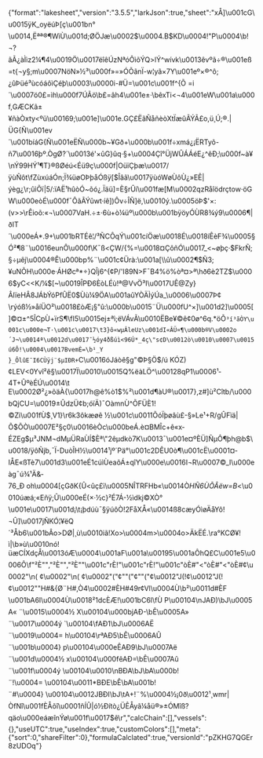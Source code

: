 {"format":"lakesheet","version":"3.5.5","larkJson":true,"sheet":"xÅ]\u001cG\u0015ÿK_oyëúÞ[ç\u001bn°\u0014,Ëªª®¶WìÙ\u001d;ØÖJæ\u0002$\u0004.B$KD\u0004!\"P\u0004\b!¬?ãÃ¿àÌìz2¼¶4\u0019Ö\u0017ëîêÚzNªóÔìõÝQ>lÝ^wívk\u0013êvºã÷®\u001eß=t{¬y§;m\u0007­NöN»½³\u000f»=»ÓÕãnÏ-w¦yã×7Y\u001eº×®^ô;¿ûÞüé³ùcóáôìÇéþ\u0003\u0000i-#Ü=\u001c\u001f^{Õ =i´\u0007ö0£=ìh\u000f7ÚÃö\b£=âh4\u001e±·\bêxTi<¬4\u001eW\u001a\u000f,GÆCKã±¥ñàÒxty<ºü\u00169;\u001e]\u001e.GÇ£ËãÑåñèòXtÏæûÃÝÃ£o,ü¸Ú;®.|ÜG{Ñ\u001ev´\u001bíáG{Ñ\u001eËÑ\u000b~¥Gð+\u000b\u001f÷xmá¿¡ËRTyõ-ñ7\u0016þº.ÒgØ?´\u0013é'×ûG}ûq·§+\u0004Çî°ÜjWÛÁÁéE¿^êÐ;\u000f~à¥\nÝ99HÝ¹¶T}®ßØéú<Éü9ç\u000f|OüïÇþæ\u0017/ÿùÑôt\fZùxúáÓn;Ï¾üøOÞþåÓßÿ­[$Îâã\u0017ÿùóWøÙôÙ¿»EÊ|ýèg¿\r;ûìÕï|5/:ïAË¹hûòÓ~õó¿.Ïäü]=È§rÛí\u001fæ[M\u0002qzRåîödrçtow·öGW\u000eòÉ\u000f¯ÔãÃÝûwt·íê])Ôv÷ÎÑ­]ë,\u0010ý.\u0005öÞ$'×:(v>>\rÊioõ:«¬\u0007VaH.÷±·6ù+ò¼üº\u000b\u001bÿöyÓÙR8¾ý9\u0006¶|ðIT´\u000eÁ*.9+\u001bRTÉê¦/³ÑCÔqÝ\u001cíÖæ\u0018É\u0018íÊèF¾\u0005§Ó²¶8¨\u0016eunÔ\u000f\\K¯ß<ÇW/{%=\u0018¤ÇôñÓ\u0017_<~øþç·$FkrÑ;§÷µêj\u0004®Ê\u000bp%¨\u001c¢Ürà:\u001a[\\û\u0002¶$Ñ3;¥uNÕH\u000e·ÁHØcª*÷}QÎj6^{¢P/'I89N>F¯B4%ö%òª¤>ª\\hð6è2TZ$\u0006$yC<<K/¼$[~\u0019ÎPÐ6ÈòLÉù!ª@VvÖ³I\u0017UÊ@Zy}ÂlïeHÂ8JÁbÝóPfÛË0$Ùù¼9ÖA\u001aûYÒÄÌýÚa_\u0006\u0007Þ¢\rýóß½»åíÜO²\u0018£òÆ¡§\"û:\u000b\u0015¨Ü\u000fU^×]\u001d2­]\u0005[]©¤±^5ÎCpÙ+ïrS¶\fI5\u0015ej±ªì;ëVÁvÃ\u0010ËBe¥©ê¢­0ø^6q.*öÕ`³í³ãÒY\u001c\u000e¬T·\u001c\u0017\t3}ô«wµÂleUz\u001dI«ÂÜ¤¶\u000b®V\u0002o´J¬\u0014ª\u0012d\u0017¯½óy4ðßúì<96Ú*_4ç\"s¢D\u0012ò\u0010\u0007\u0015­ú6Ô!\u0004\u0017BvemÈ=\b¹_Y}_ÔlûE¯I6CÙÿj¨$µIÐR+`C\u0016óJáòê§g\"©Þ§Ö$/ú KÓZ)¢LEV<0Yvî²ê§\u0017Ï\u0010\u0015Q%ëàLÖ^\u00128qP1\u0006¹­4T+ÛºèÉÚ\u0014\t E\u0002Ø²¿»õäÀ{\u0017h@ê%ò1$%²\u001d¶àU®\u0017},z#]ù²Cîtb/\u000bQjCU=\u0019±ÛdzÜ¢b;óïÄ)¯OàmnÙ^ÕFÜÈ1!©Zì\u001fÙ$¸V1}\r6k3ôkæøê ½\u001c\u0011ÕóÏþøâù£-§»Le¹+R/gÛFìä|Õ$ÕÒ\u0007E²§ç0\u0016è­Òc\u000beÁ.è¤BMÎc+ê«x­ÉZEg$µ³JNM¬dMµÜRaÙÍ$Èª\"2êµdkò7K\u0013¯\u001e¤ºÈÜ]ÑµÔ¶þh@b$\u0018/ÿôÑjb,¯Ï-DuòÎH½\u0014¹j­º´Pä°\u001c2DÊU0ò¶\u001cË\u0001¤­IÅE«ßTè7\u001d3\u001eÉ1cúìÙeaõÁ±qîY\u000e\u0016I¬R\u0007©_I\u000eàg¯ú¾¹Ä&­76_Ð oh\u0004[çGðK{Û<ûç£ì\u0005NÎTRFHb«\u0014Ò_HÑ6ÙÕÂëw=B_<\u0010úæá;«Eñÿ;Û\u000eÉ(×·½c}²É7Á-½ìdkj©XÒ°\u001e\u0017\u001d¡\t¡þdúù¯§ÿúôÒ!2FåXÅ«\u0014ß8cæyÓìøÄåYô!¬Û]\u0017jÑKÓ¦¥ëQ´³Åb6\u001bÂo>DØ|¸ù\u0010iã!Xo>\u0004m>\u0004o>ÄkËÉ.\ra°KCØ¥!ì|\b»ù\u0010nó!üæCÍXdçÅ\u0013óÆ\u0004\u001aF\u001a\u00195\u001aÔhQ£C\u001e5\u0006Ô\f\"²È\"\",\"²È\"\",\"²È\"\"\u001c\"rÈ!\"\u001c\"rÈ!\"\u001c\"òÈ#\"<\"òÈ#\"<\"òÈ#¢\u0002\"\n( ¢\u0002\"\n( ¢\u0002\"(\"¢\"\"(\"¢\"\"(\"¢\u0012\"J(!¢\u0012\"J(!¢\u0012\"\"H#&{Ø¨H#,Ò4\u0002#ÈH#49r¢Vl\u0004Ù\b²\u0011d#ÈF \u001bA6l\u0004Ù\u0018²1dcÈÆ!\u001bC6l\fÙ P\u00104\nJAÐ)\bJ\u0005A« ¨\u0015\u0004½ X\u00104\u000bjAÐ-\bÊ\u0005A» ¨\u0017\u0004ý `\u00104\fAÐ1\bJ\u0006AË ¨\u0019\u0004= h\u00104\rªAÐ5\bÊ\u0006AÛ ¨\u001b\u0004} p\u00104\u000eÊAÐ9\bJ\u0007Aë ¨\u001d\u0004½ x\u00104\u000fêAÐ=\bÊ\u0007Aû ¨\u001f\u0004ý \u00104\u0010\nBÐA\bJ\bA\u000b!¨!\u0004= \u00104\u0011*BÐE\bÊ\bA\u001b!¨#\u0004} \u00104\u0012JBÐI\bJ\tA+!¨%\u0004½¡0ð\u0012¹¸wmr|ÒfNî\u001fÈÅõî\u0001ñÍÛ|ó½Ðítò¿ÜÊÅyã¼åü®»±ÓMîß?qäo\u000eáæînÝø\u001f\u0017$ê\r","calcChain":[],"vessels":{},"useUTC":true,"useIndex":true,"customColors":[],"meta":{"sort":0,"shareFilter":0},"formulaCalclated":true,"versionId":"pZKHG7QGEr8zUDOq"}